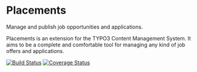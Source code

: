# Placements

Manage and publish job opportunities and applications.

Placements is an extension for the TYPO3 Content Management System.
It aims to be a complete and comfortable tool for managing any kind of job offers and applications. 

[![Build Status](https://travis-ci.org/dwenzel/placements.svg?branch=master)](https://travis-ci.org/dwenzel/placements)
[![Coverage Status](https://coveralls.io/repos/dwenzel/placements/badge.png?branch=master)](https://coveralls.io/r/dwenzel/placements?branch=master)
